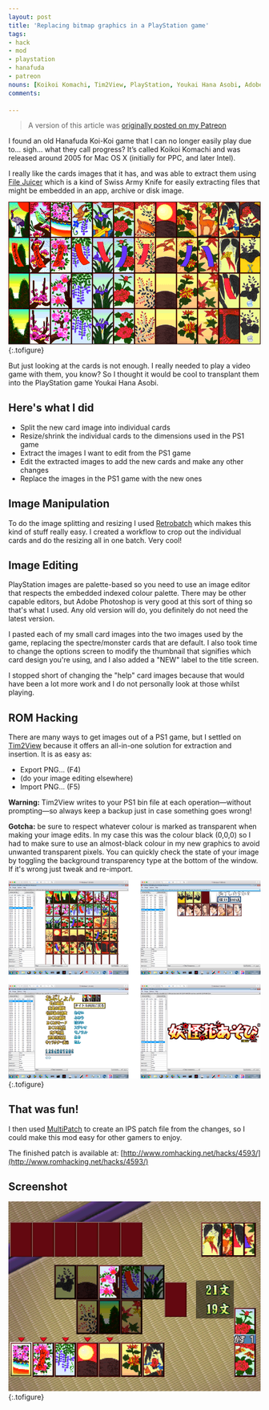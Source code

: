 ```yaml
---
layout: post
title: 'Replacing bitmap graphics in a PlayStation game'
tags:
- hack
- mod
- playstation
- hanafuda
- patreon
nouns: [Koikoi Komachi, Tim2View, PlayStation, Youkai Hana Asobi, Adobe Photoshop, Hanafuda, Koi-Koi]
comments:

---
```

> A version of this article was [originally posted on my Patreon](https://www.patreon.com/posts/28136581)

I found an old Hanafuda Koi-Koi game that I can no longer easily play due to… sigh… what they call progress? It’s called Koikoi Komachi and was released around 2005 for Mac OS X (initially for PPC, and later Intel).

I really like the cards images that it has, and was able to extract them using [File Juicer](https://echoone.com/filejuicer/) which is a kind of Swiss Army Knife for easily extracting files that might be embedded in an app, archive or disk image.

![PNG](/images/posts/hanafuda-card-transplant-1.png#pixel "The original cards as a sprite sheet extract from Koikoi Komachi")
{:.tofigure}

But just looking at the cards is not enough. I really needed to play a video game with them, you know? So I thought it would be cool to transplant them into the PlayStation game Youkai Hana Asobi.

## Here's what I did

* Split the new card image into individual cards
* Resize/shrink the individual cards to the dimensions used in the PS1 game
* Extract the images I want to edit from the PS1 game
* Edit the extracted images to add the new cards and make any other changes
* Replace the images in the PS1 game with the new ones

## Image Manipulation

To do the image splitting and resizing I used [Retrobatch](https://flyingmeat.com/retrobatch/) which makes this kind of stuff really easy. I created a workflow to crop out the individual cards and do the resizing all in one batch. Very cool!

## Image Editing

PlayStation images are palette-based so you need to use an image editor that respects the embedded indexed colour palette. There may be other capable editors, but Adobe Photoshop is very good at this sort of thing so that's what I used. Any old version will do, you definitely do not need the latest version.

I pasted each of my small card images into the two images used by the game, replacing the spectre/monster cards that are default. I also took time to change the options screen to modify the thumbnail that signifies which card design you're using, and I also added a "NEW" label to the title screen.

I stopped short of changing the "help" card images because that would have been a lot more work and I do not personally look at those whilst playing.

## ROM Hacking

There are many ways to get images out of a PS1 game, but I settled on [Tim2View](https://www.romhacking.net/utilities/799/) because it offers an all-in-one solution for extraction and insertion. It is as easy as:

* Export PNG... (F4)
* (do your image editing elsewhere)
* Import PNG... (F5)

**Warning:** Tim2View writes to your PS1 bin file at each operation—without prompting—so always keep a backup just in case something goes wrong!

**Gotcha:** be sure to respect whatever colour is marked as transparent when making your image edits. In my case this was the colour black (0,0,0) so I had to make sure to use an almost-black colour in my new graphics to avoid unwanted transparent pixels. You can quickly check the state of your image by toggling the background transparency type at the bottom of the window. If it's wrong just tweak and re-import.

![PNG](/images/posts/hanafuda-card-transplant-2.png#pixel "A composite image showing the various graphics that were replaced or edited")
{:.tofigure}

## That was fun!

I then used [MultiPatch](https://projects.sappharad.com/tools/multipatch.html) to create an IPS patch file from the changes, so I could make this mod easy for other gamers to enjoy.

The finished patch is available at: [http://www.romhacking.net/hacks/4593/](http://www.romhacking.net/hacks/4593/)

## Screenshot

![PNG](/images/posts/hanafuda-card-transplant-3.png#pixel "The final graphics being used whilst playing a game of Koi-Koi")
{:.tofigure}
